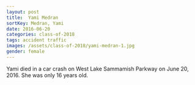 ```yaml
---
layout: post
title:  Yami Medran
sortKey: Medran, Yami
date: 2016-06-20
categories: class-of-2018
tags: accident traffic
images: /assets/class-of-2018/yami-medran-1.jpg
gender: female
---
```

Yami died in a car crash on West Lake Sammamish Parkway on June 20, 2016.  She was only 16 years old.
